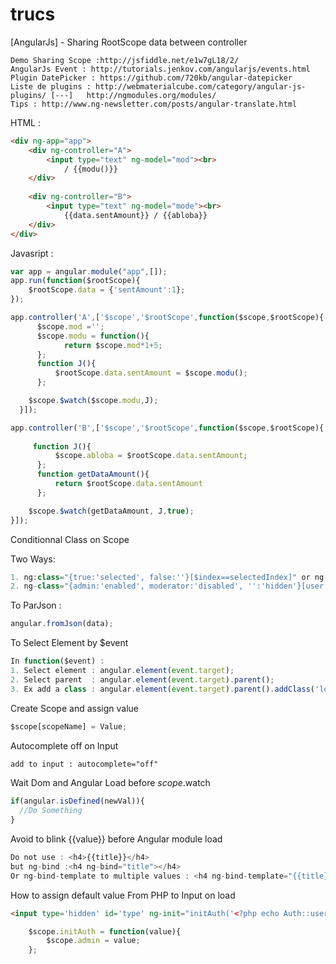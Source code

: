 # trucs
[AngularJs] - Sharing RootScope data between controller
```TEXT
Demo Sharing Scope :http://jsfiddle.net/e1w7gL18/2/
AngularJs Event : http://tutorials.jenkov.com/angularjs/events.html
Plugin DatePicker : https://github.com/720kb/angular-datepicker
Liste de plugins : http://webmaterialcube.com/category/angular-js-plugins/ [---]   http://ngmodules.org/modules/
Tips : http://www.ng-newsletter.com/posts/angular-translate.html
```


HTML : 
```HTML
<div ng-app="app">
    <div ng-controller="A">
        <input type="text" ng-model="mod"><br>
            / {{modu()}}
    </div>
            
    <div ng-controller="B">
        <input type="text" ng-model="mode"><br>
            {{data.sentAmount}} / {{abloba}}
    </div>
</div>

```
Javasript : 
```javascript
var app = angular.module("app",[]);
app.run(function($rootScope){
	$rootScope.data = {'sentAmount':1};
});

app.controller('A',['$scope','$rootScope',function($scope,$rootScope){
      $scope.mod ='';
      $scope.modu = function(){
            return $scope.mod*1+5;
      };
      function J(){
          $rootScope.data.sentAmount = $scope.modu();
      };

  	$scope.$watch($scope.modu,J);
  }]);

app.controller('B',['$scope','$rootScope',function($scope,$rootScope){
 	
     function J(){
          $scope.abloba = $rootScope.data.sentAmount;
      };
      function getDataAmount(){
          return $rootScope.data.sentAmount
      };

    $scope.$watch(getDataAmount, J,true);
}]);
```

Conditionnal Class on Scope

Two Ways:

```javascript
1. ng:class="{true:'selected', false:''}[$index==selectedIndex]" or ng-class="{selected: $index==selectedIndex}"
2. ng-class="{admin:'enabled', moderator:'disabled', '':'hidden'}[user.role]"
```

To ParJson : 
```javascript
angular.fromJson(data);
```


To Select Element by $event
```javascript
In function($event) :
1. Select element : angular.element(event.target);
2. Select parent  : angular.element(event.target).parent();
3. Ex add a class : angular.element(event.target).parent().addClass('loading');
```
Create Scope and assign value
```javascript
$scope[scopeName] = Value;
```

Autocomplete off on Input
```HTML
add to input : autocomplete="off"
```

Wait Dom and Angular Load before $scope.$watch
```javascript
if(angular.isDefined(newVal)){
  //Do Something
}
```

Avoid to blink {{value}} before Angular module load
```javascript
Do not use : <h4>{{title}}</h4>
but ng-bind :<h4 ng-bind="title"></h4>
Or ng-bind-template to multiple values : <h4 ng-bind-template="{{title}} {{date}}"></h4>
```

How to assign default value From PHP to Input on load
```HTML
<input type='hidden' id='type' ng-init="initAuth('<?php echo Auth::user();?>')" ng-model="admin">
```
```javascript
    $scope.initAuth = function(value){
        $scope.admin = value;
    };
```
